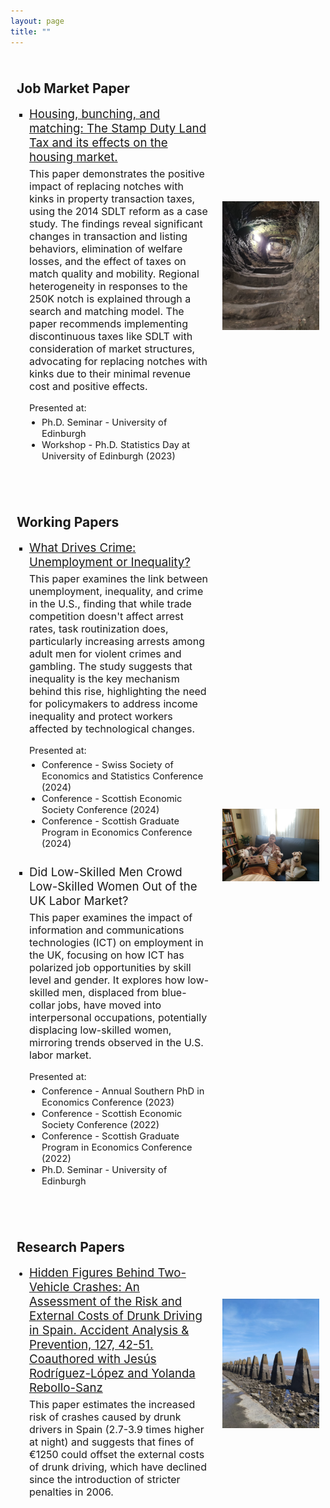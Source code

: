 ```yaml
---
layout: page
title: ""
---
```


<div style="display: flex; align-items: center; margin-bottom: 20px;">
  <div style="flex: 2; padding: 10px;">
    <h2>Job Market Paper</h2>
    <ul style="list-style-type: square; padding-left: 20px;">
      <li>
        <span style="font-size: 14pt;">
          <a href="https://drive.google.com/file/d/1O9_bOJMdDU6XauSDNtCgiokpyczOjNcj/view?usp=sharing">
            Housing, bunching, and matching: The Stamp Duty Land Tax and its effects on the housing market.
          </a>
        </span>
        <p style="font-size: 12pt; margin-top: 5px;">
          This paper demonstrates the positive impact of replacing notches with kinks in property transaction taxes, using the 2014 SDLT reform as a case study. The findings reveal significant changes in transaction and listing behaviors, elimination of welfare losses, and the effect of taxes on match quality and mobility. Regional heterogeneity in responses to the 250K notch is explained through a search and matching model. The paper recommends implementing discontinuous taxes like SDLT with consideration of market structures, advocating for replacing notches with kinks due to their minimal revenue cost and positive effects.
        </p>
        <p style="font-size: 11pt; margin-top: 5px; margin-bottom: 0;">Presented at:</p>
        <ul style="list-style-type: disc; padding-left: 20px; margin-top: 5px; font-size: 11pt;">
          <li>Ph.D. Seminar - University of Edinburgh</li>
          <li>Workshop - Ph.D. Statistics Day at University of Edinburgh (2023)</li>
        </ul>             
      </li>
    </ul>
  </div>
  <div style="flex: 1; padding: 10px; text-align: right;">
    <img src="/images/st_andres_castle_tunnel.jpeg" alt="tunnel" style="width: 100%; height: auto;">
  </div>
</div>

<div style="display: flex; align-items: center; margin-top: 20px;">
  <div style="flex: 2; padding: 10px;">
    <h2>Working Papers</h2>
    <ul style="list-style-type: square; padding-left: 20px;">
      <li style="margin-bottom: 20px;">
        <span style="font-size: 14pt;">
          <a href="http://ssrn.com/abstract=4624688">
            What Drives Crime: Unemployment or Inequality?
          </a>
        </span>
        <p style="font-size: 12pt; margin-top: 5px;">
          This paper examines the link between unemployment, inequality, and crime in the U.S., finding that while trade competition doesn't affect arrest rates, task routinization does, particularly increasing arrests among adult men for violent crimes and gambling. The study suggests that inequality is the key mechanism behind this rise, highlighting the need for policymakers to address income inequality and protect workers affected by technological changes.
        </p>
        <p style="font-size: 11pt; margin-top: 5px; margin-bottom: 0;">Presented at:</p>
        <ul style="list-style-type: disc; padding-left: 20px; margin-top: 5px; font-size: 11pt;">
          <li>Conference - Swiss Society of Economics and Statistics Conference (2024)</li>
          <li>Conference - Scottish Economic Society Conference (2024)</li>
          <li>Conference - Scottish Graduate Program in Economics Conference (2024)</li>
        </ul>
      </li>
      <li style="margin-top: 25px;">
        <span style="font-size: 14pt;">
          Did Low-Skilled Men Crowd Low-Skilled Women Out of the UK Labor Market?
        </span>
        <p style="font-size: 12pt; margin-top: 5px;">
          This paper examines the impact of information and communications technologies (ICT) on employment in the UK, focusing on how ICT has polarized job opportunities by skill level and gender. It explores how low-skilled men, displaced from blue-collar jobs, have moved into interpersonal occupations, potentially displacing low-skilled women, mirroring trends observed in the U.S. labor market.
        </p>
        <p style="font-size: 11pt; margin-top: 5px; margin-bottom: 0;">Presented at:</p> 
        <ul style="list-style-type: disc; padding-left: 20px; margin-top: 5px; font-size: 11pt;">
          <li>Conference - Annual Southern PhD in Economics Conference (2023)</li>
          <li>Conference - Scottish Economic Society Conference (2022)</li>
          <li>Conference - Scottish Graduate Program in Economics Conference (2022)</li>
          <li>Ph.D. Seminar - University of Edinburgh</li>
        </ul>      
      </li>
    </ul>
  </div>
  <div style="flex: 1; padding: 10px; text-align: right;">
    <img src="/images/dogs.jpeg" alt="Doggies" style="width: 100%; height: auto;">
  </div>
</div>

<div style="display: flex; align-items: center; margin-top: 20px;">
  <div style="flex: 2; padding: 10px;">
    <h2>Research Papers</h2>
    <ul style="list-style-type: disc; padding-left: 20px;">
      <li>
        <span style="font-size: 14pt;">
          <a href="https://www.sciencedirect.com/science/article/pii/S0001457519302726">
          Hidden Figures Behind Two-Vehicle Crashes: An Assessment of the Risk and External Costs of Drunk Driving in Spain. Accident Analysis & Prevention, 127, 42-51. Coauthored with Jesús Rodríguez-López and Yolanda Rebollo-Sanz
          </a>
        </span>          
        <p style="font-size: 12pt; margin-top: 5px;">
          This paper estimates the increased risk of crashes caused by drunk drivers in Spain (2.7-3.9 times higher at night) and suggests that fines of €1250 could offset the external costs of drunk driving, which have declined since the introduction of stricter penalties in 2006.
        </p>   
      </li>
    </ul>
  </div>
  <div style="flex: 1; padding: 10px; text-align: right;">
    <img src="/images/cramond.jpeg" alt="Cramond" style="width: 100%; height: auto;">
  </div>
</div>

<!--
<div style="display: flex; align-items: center; margin-top: 20px;">
  <div style="flex: 2; padding: 10px;">
    <h2>Work in Progress</h2>
    <ul style="list-style-type: disc; padding-left: 20px;">
      <li>
        The End of Dictatorships and the Effect on Female Labor Force Participation
      </li>
    </ul>
  </div>
  <div style="flex: 1; padding: 10px; text-align: right;">
    <img src="/images/dogs.jpeg" alt="Doggies" style="width: 100%; height: auto;">
  </div>
</div>
-->
